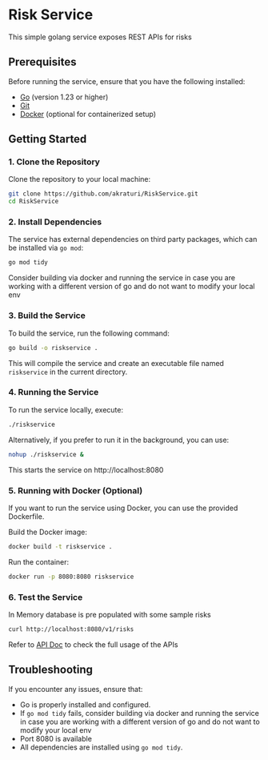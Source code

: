 
# Risk Service

This simple golang service exposes REST APIs for risks

## Prerequisites

Before running the service, ensure that you have the following installed:

- [Go](https://golang.org/doc/install) (version 1.23 or higher)
- [Git](https://git-scm.com/)
- [Docker](https://www.docker.com/products/docker-desktop) (optional for containerized setup)

## Getting Started

### 1. Clone the Repository

Clone the repository to your local machine:

```bash
git clone https://github.com/akraturi/RiskService.git
cd RiskService
```

### 2. Install Dependencies

The service has external dependencies on third party packages, which can be installed via `go mod`:

```bash
go mod tidy
```

Consider building via docker and running the service in case you are working with a different version
of go and do not want to modify your local env

### 3. Build the Service

To build the service, run the following command:

```bash
go build -o riskservice .
```

This will compile the service and create an executable file named `riskservice` in the current directory.

### 4. Running the Service

To run the service locally, execute:

```bash
./riskservice
```

Alternatively, if you prefer to run it in the background, you can use:

```bash
nohup ./riskservice &
```

This starts the service on http://localhost:8080

### 5. Running with Docker (Optional)
If you want to run the service using Docker, you can use the provided Dockerfile.

Build the Docker image:

```bash
docker build -t riskservice .
```
Run the container:

```bash
docker run -p 8080:8080 riskservice
```

### 6. Test the Service

In Memory database is pre populated with some sample risks

```bash
curl http://localhost:8080/v1/risks
```

Refer to [API Doc](API-Doc.md) to check the full usage of the APIs

## Troubleshooting

If you encounter any issues, ensure that:

- Go is properly installed and configured.
- If `go mod tidy` fails, consider building via docker and running the service in case you are working with a different version
  of go and do not want to modify your local env
- Port 8080 is available
- All dependencies are installed using `go mod tidy`.
